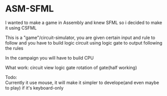 # ASM-SFML

I wanted to make a game in Assembly and knew SFML so i decided to make it using CSFML

This is a "game"/circuit-simulator, you are given certain input and rule to follow and you have to build logic circuit using logic gate to output following the rules

In the campaign you will have to build CPU

What work:
	circuit
	view
	logic gate
	rotation of gate(half working)

Todo:	
	Currently it use mouse, it will make it simpler to develope(and even maybe to play) if it's keyboard-only
